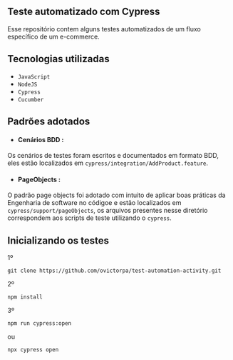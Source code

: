 ## Teste automatizado com Cypress
Esse repositório contem alguns testes automatizados de um fluxo específico de um e-commerce.
## Tecnologias utilizadas
- `JavaScript`
- `NodeJS`
- `Cypress`
- `Cucumber`
## Padrões adotados
- #### Cenários BDD : 
Os cenários de testes foram escritos e documentados em formato BDD, eles estão localizados em `cypress/integration/AddProduct.feature`.
- #### PageObjects :
O padrão page objects foi adotado com intuito de aplicar boas práticas da Engenharia de software no códigoe e estão localizados em `cypress/support/pageObjects`, os arquivos presentes nesse diretório correspondem aos scripts de teste utilizando o `cypress`.
## Inicializando os testes
1º
```
git clone https://github.com/ovictorpa/test-automation-activity.git
```
2º
```
npm install
```
3º
```
npm run cypress:open
```
ou
```
npx cypress open
```

